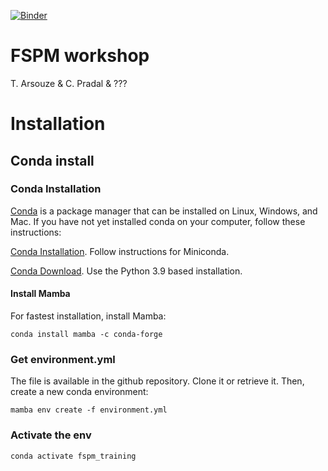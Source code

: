 [![Binder](https://mybinder.org/badge_logo.svg)](https://mybinder.org/v2/gh/thomasarsouze/FSPM2023/HEAD)

# FSPM workshop 

T. Arsouze & C. Pradal & ???

# Installation

## Conda install

### Conda Installation

[Conda](https://docs.conda.io) is a package manager that can be installed on Linux, Windows, and Mac.
If you have not yet installed conda on your computer, follow these instructions:

[Conda Installation](https://conda.io/projects/conda/en/latest/user-guide/install/index.html). Follow instructions for Miniconda.

[Conda Download](https://docs.conda.io/en/latest/miniconda.html). Use the Python 3.9 based installation.

#### Install Mamba

For fastest installation, install Mamba:

    conda install mamba -c conda-forge

### Get environment.yml

The file is available in the github repository. Clone it or retrieve it.
Then, create a new conda environment:

    mamba env create -f environment.yml

### Activate the env

    conda activate fspm_training

